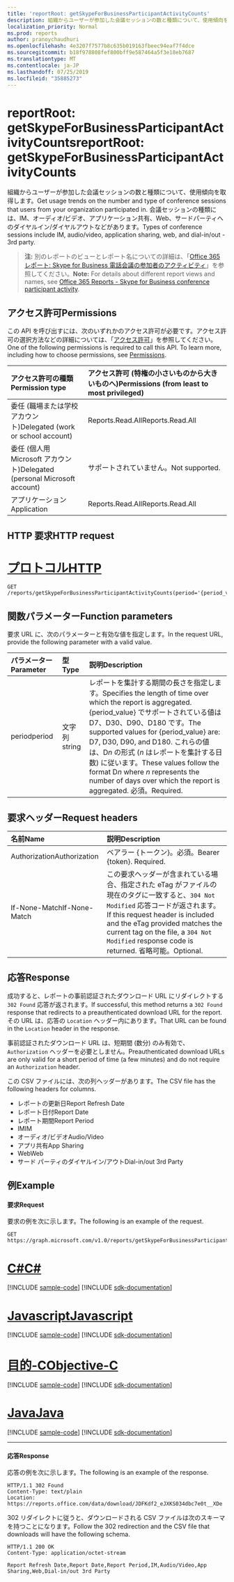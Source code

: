 ```yaml
---
title: 'reportRoot: getSkypeForBusinessParticipantActivityCounts'
description: 組織からユーザーが参加した会議セッションの数と種類について、使用傾向を取得します。 会議セッションの種類には、IM、オーディオ/ビデオ、アプリケーション共有、Web、サードパーティへのダイヤルイン/ダイヤルアウトなどがあります。
localization_priority: Normal
ms.prod: reports
author: pranoychaudhuri
ms.openlocfilehash: 4e3207f7577b8c635b019163fbeec94eaf7f4dce
ms.sourcegitcommit: b18f978808fef800bff9e587464a5f3e18eb7687
ms.translationtype: MT
ms.contentlocale: ja-JP
ms.lasthandoff: 07/25/2019
ms.locfileid: "35885273"
---
```

# <a name="reportroot-getskypeforbusinessparticipantactivitycounts"></a><span data-ttu-id="7adc1-104">reportRoot: getSkypeForBusinessParticipantActivityCounts</span><span class="sxs-lookup"><span data-stu-id="7adc1-104">reportRoot: getSkypeForBusinessParticipantActivityCounts</span></span>

<span data-ttu-id="7adc1-105">組織からユーザーが参加した会議セッションの数と種類について、使用傾向を取得します。</span><span class="sxs-lookup"><span data-stu-id="7adc1-105">Get usage trends on the number and type of conference sessions that users from your organization participated in.</span></span> <span data-ttu-id="7adc1-106">会議セッションの種類には、IM、オーディオ/ビデオ、アプリケーション共有、Web、サードパーティへのダイヤルイン/ダイヤルアウトなどがあります。</span><span class="sxs-lookup"><span data-stu-id="7adc1-106">Types of conference sessions include IM, audio/video, application sharing, web, and dial-in/out - 3rd party.</span></span>

> <span data-ttu-id="7adc1-107">**注:** 別のレポートのビューとレポート名についての詳細は、「[Office 365 レポート: Skype for Business 電話会議の参加者のアクティビティ](https://support.office.com/client/Skype-for-Business-Online-conference-participant-activity-c3c89995-65dd-4715-9e38-bb244c742c6b)」を参照してください。</span><span class="sxs-lookup"><span data-stu-id="7adc1-107">**Note:** For details about different report views and names, see [Office 365 Reports - Skype for Business conference participant activity](https://support.office.com/client/Skype-for-Business-Online-conference-participant-activity-c3c89995-65dd-4715-9e38-bb244c742c6b).</span></span>

## <a name="permissions"></a><span data-ttu-id="7adc1-108">アクセス許可</span><span class="sxs-lookup"><span data-stu-id="7adc1-108">Permissions</span></span>

<span data-ttu-id="7adc1-p103">この API を呼び出すには、次のいずれかのアクセス許可が必要です。アクセス許可の選択方法などの詳細については、「[アクセス許可](/graph/permissions-reference)」を参照してください。</span><span class="sxs-lookup"><span data-stu-id="7adc1-p103">One of the following permissions is required to call this API. To learn more, including how to choose permissions, see [Permissions](/graph/permissions-reference).</span></span>

| <span data-ttu-id="7adc1-111">アクセス許可の種類</span><span class="sxs-lookup"><span data-stu-id="7adc1-111">Permission type</span></span>                        | <span data-ttu-id="7adc1-112">アクセス許可 (特権の小さいものから大きいものへ)</span><span class="sxs-lookup"><span data-stu-id="7adc1-112">Permissions (from least to most privileged)</span></span> |
| :------------------------------------- | :--------------------------------------- |
| <span data-ttu-id="7adc1-113">委任 (職場または学校アカウント)</span><span class="sxs-lookup"><span data-stu-id="7adc1-113">Delegated (work or school account)</span></span>     | <span data-ttu-id="7adc1-114">Reports.Read.All</span><span class="sxs-lookup"><span data-stu-id="7adc1-114">Reports.Read.All</span></span>                         |
| <span data-ttu-id="7adc1-115">委任 (個人用 Microsoft アカウント)</span><span class="sxs-lookup"><span data-stu-id="7adc1-115">Delegated (personal Microsoft account)</span></span> | <span data-ttu-id="7adc1-116">サポートされていません。</span><span class="sxs-lookup"><span data-stu-id="7adc1-116">Not supported.</span></span>                           |
| <span data-ttu-id="7adc1-117">アプリケーション</span><span class="sxs-lookup"><span data-stu-id="7adc1-117">Application</span></span>                            | <span data-ttu-id="7adc1-118">Reports.Read.All</span><span class="sxs-lookup"><span data-stu-id="7adc1-118">Reports.Read.All</span></span>                         |

## <a name="http-request"></a><span data-ttu-id="7adc1-119">HTTP 要求</span><span class="sxs-lookup"><span data-stu-id="7adc1-119">HTTP request</span></span>


# <a name="httptabhttp"></a>[<span data-ttu-id="7adc1-120">プロトコル</span><span class="sxs-lookup"><span data-stu-id="7adc1-120">HTTP</span></span>](#tab/http)
<!-- { "blockType": "ignored" } --> 

```http
GET /reports/getSkypeForBusinessParticipantActivityCounts(period='{period_value}')
```

## <a name="function-parameters"></a><span data-ttu-id="7adc1-121">関数パラメーター</span><span class="sxs-lookup"><span data-stu-id="7adc1-121">Function parameters</span></span>

<span data-ttu-id="7adc1-122">要求 URL に、次のパラメーターと有効な値を指定します。</span><span class="sxs-lookup"><span data-stu-id="7adc1-122">In the request URL, provide the following parameter with a valid value.</span></span>

| <span data-ttu-id="7adc1-123">パラメーター</span><span class="sxs-lookup"><span data-stu-id="7adc1-123">Parameter</span></span> | <span data-ttu-id="7adc1-124">型</span><span class="sxs-lookup"><span data-stu-id="7adc1-124">Type</span></span>   | <span data-ttu-id="7adc1-125">説明</span><span class="sxs-lookup"><span data-stu-id="7adc1-125">Description</span></span>                              |
| :-------- | :----- | :--------------------------------------- |
| <span data-ttu-id="7adc1-126">period</span><span class="sxs-lookup"><span data-stu-id="7adc1-126">period</span></span>    | <span data-ttu-id="7adc1-127">文字列</span><span class="sxs-lookup"><span data-stu-id="7adc1-127">string</span></span> | <span data-ttu-id="7adc1-128">レポートを集計する期間の長さを指定します。</span><span class="sxs-lookup"><span data-stu-id="7adc1-128">Specifies the length of time over which the report is aggregated.</span></span> <span data-ttu-id="7adc1-129">{period_value} でサポートされている値は D7、D30、D90、D180 です。</span><span class="sxs-lookup"><span data-stu-id="7adc1-129">The supported values for {period_value} are: D7, D30, D90, and D180.</span></span> <span data-ttu-id="7adc1-130">これらの値は、D*n* の形式 (*n* はレポートを集計する日数) に従います。</span><span class="sxs-lookup"><span data-stu-id="7adc1-130">These values follow the format D*n* where *n* represents the number of days over which the report is aggregated.</span></span> <span data-ttu-id="7adc1-131">必須。</span><span class="sxs-lookup"><span data-stu-id="7adc1-131">Required.</span></span> |

## <a name="request-headers"></a><span data-ttu-id="7adc1-132">要求ヘッダー</span><span class="sxs-lookup"><span data-stu-id="7adc1-132">Request headers</span></span>

| <span data-ttu-id="7adc1-133">名前</span><span class="sxs-lookup"><span data-stu-id="7adc1-133">Name</span></span>          | <span data-ttu-id="7adc1-134">説明</span><span class="sxs-lookup"><span data-stu-id="7adc1-134">Description</span></span>                              |
| :------------ | :--------------------------------------- |
| <span data-ttu-id="7adc1-135">Authorization</span><span class="sxs-lookup"><span data-stu-id="7adc1-135">Authorization</span></span> | <span data-ttu-id="7adc1-p105">ベアラー {トークン}。必須。</span><span class="sxs-lookup"><span data-stu-id="7adc1-p105">Bearer {token}. Required.</span></span>                |
| <span data-ttu-id="7adc1-138">If-None-Match</span><span class="sxs-lookup"><span data-stu-id="7adc1-138">If-None-Match</span></span> | <span data-ttu-id="7adc1-139">この要求ヘッダーが含まれている場合、指定された eTag がファイルの現在のタグに一致すると、`304 Not Modified` 応答コードが返されます。</span><span class="sxs-lookup"><span data-stu-id="7adc1-139">If this request header is included and the eTag provided matches the current tag on the file, a `304 Not Modified` response code is returned.</span></span> <span data-ttu-id="7adc1-140">省略可能。</span><span class="sxs-lookup"><span data-stu-id="7adc1-140">Optional.</span></span> |

## <a name="response"></a><span data-ttu-id="7adc1-141">応答</span><span class="sxs-lookup"><span data-stu-id="7adc1-141">Response</span></span>

<span data-ttu-id="7adc1-142">成功すると、レポートの事前認証されたダウンロード URL にリダイレクトする `302 Found` 応答が返されます。</span><span class="sxs-lookup"><span data-stu-id="7adc1-142">If successful, this method returns a `302 Found` response that redirects to a preauthenticated download URL for the report.</span></span> <span data-ttu-id="7adc1-143">その URL は、応答の `Location` ヘッダー内にあります。</span><span class="sxs-lookup"><span data-stu-id="7adc1-143">That URL can be found in the `Location` header in the response.</span></span>

<span data-ttu-id="7adc1-144">事前認証されたダウンロード URL は、短期間 (数分) のみ有効で、`Authorization` ヘッダーを必要としません。</span><span class="sxs-lookup"><span data-stu-id="7adc1-144">Preauthenticated download URLs are only valid for a short period of time (a few minutes) and do not require an `Authorization` header.</span></span>

<span data-ttu-id="7adc1-145">この CSV ファイルには、次の列ヘッダーがあります。</span><span class="sxs-lookup"><span data-stu-id="7adc1-145">The CSV file has the following headers for columns.</span></span>

- <span data-ttu-id="7adc1-146">レポートの更新日</span><span class="sxs-lookup"><span data-stu-id="7adc1-146">Report Refresh Date</span></span>
- <span data-ttu-id="7adc1-147">レポート日付</span><span class="sxs-lookup"><span data-stu-id="7adc1-147">Report Date</span></span>
- <span data-ttu-id="7adc1-148">レポート期間</span><span class="sxs-lookup"><span data-stu-id="7adc1-148">Report Period</span></span>
- <span data-ttu-id="7adc1-149">IM</span><span class="sxs-lookup"><span data-stu-id="7adc1-149">IM</span></span>
- <span data-ttu-id="7adc1-150">オーディオ/ビデオ</span><span class="sxs-lookup"><span data-stu-id="7adc1-150">Audio/Video</span></span>
- <span data-ttu-id="7adc1-151">アプリ共有</span><span class="sxs-lookup"><span data-stu-id="7adc1-151">App Sharing</span></span>
- <span data-ttu-id="7adc1-152">Web</span><span class="sxs-lookup"><span data-stu-id="7adc1-152">Web</span></span>
- <span data-ttu-id="7adc1-153">サード パーティのダイヤルイン/アウト</span><span class="sxs-lookup"><span data-stu-id="7adc1-153">Dial-in/out 3rd Party</span></span>

## <a name="example"></a><span data-ttu-id="7adc1-154">例</span><span class="sxs-lookup"><span data-stu-id="7adc1-154">Example</span></span>

#### <a name="request"></a><span data-ttu-id="7adc1-155">要求</span><span class="sxs-lookup"><span data-stu-id="7adc1-155">Request</span></span>

<span data-ttu-id="7adc1-156">要求の例を次に示します。</span><span class="sxs-lookup"><span data-stu-id="7adc1-156">The following is an example of the request.</span></span>

<!--{
  "blockType": "request",
  "isComposable": true,
  "name": "reportroot_getskypeforbusinessparticipantactivitycounts"
}-->

```http
GET https://graph.microsoft.com/v1.0/reports/getSkypeForBusinessParticipantActivityCounts(period='D7')
```
# <a name="ctabcsharp"></a>[<span data-ttu-id="7adc1-157">C#</span><span class="sxs-lookup"><span data-stu-id="7adc1-157">C#</span></span>](#tab/csharp)
[!INCLUDE [sample-code](../includes/snippets/csharp/reportroot-getskypeforbusinessparticipantactivitycounts-csharp-snippets.md)]
[!INCLUDE [sdk-documentation](../includes/snippets/snippets-sdk-documentation-link.md)]

# <a name="javascripttabjavascript"></a>[<span data-ttu-id="7adc1-158">Javascript</span><span class="sxs-lookup"><span data-stu-id="7adc1-158">Javascript</span></span>](#tab/javascript)
[!INCLUDE [sample-code](../includes/snippets/javascript/reportroot-getskypeforbusinessparticipantactivitycounts-javascript-snippets.md)]
[!INCLUDE [sdk-documentation](../includes/snippets/snippets-sdk-documentation-link.md)]

# <a name="objective-ctabobjc"></a>[<span data-ttu-id="7adc1-159">目的-C</span><span class="sxs-lookup"><span data-stu-id="7adc1-159">Objective-C</span></span>](#tab/objc)
[!INCLUDE [sample-code](../includes/snippets/objc/reportroot-getskypeforbusinessparticipantactivitycounts-objc-snippets.md)]
[!INCLUDE [sdk-documentation](../includes/snippets/snippets-sdk-documentation-link.md)]

# <a name="javatabjava"></a>[<span data-ttu-id="7adc1-160">Java</span><span class="sxs-lookup"><span data-stu-id="7adc1-160">Java</span></span>](#tab/java)
[!INCLUDE [sample-code](../includes/snippets/java/reportroot-getskypeforbusinessparticipantactivitycounts-java-snippets.md)]
[!INCLUDE [sdk-documentation](../includes/snippets/snippets-sdk-documentation-link.md)]

---


#### <a name="response"></a><span data-ttu-id="7adc1-161">応答</span><span class="sxs-lookup"><span data-stu-id="7adc1-161">Response</span></span>

<span data-ttu-id="7adc1-162">応答の例を次に示します。</span><span class="sxs-lookup"><span data-stu-id="7adc1-162">The following is an example of the response.</span></span>

<!-- {
  "blockType": "response",
  "truncated": true,
  "@odata.type": "microsoft.graph.report"
} -->

```http
HTTP/1.1 302 Found
Content-Type: text/plain
Location: https://reports.office.com/data/download/JDFKdf2_eJXKS034dbc7e0t__XDe
```

<span data-ttu-id="7adc1-163">302 リダイレクトに従うと、ダウンロードされる CSV ファイルは次のスキーマを持つことになります。</span><span class="sxs-lookup"><span data-stu-id="7adc1-163">Follow the 302 redirection and the CSV file that downloads will have the following schema.</span></span>

<!-- { "blockType": "ignored" } --> 

```http
HTTP/1.1 200 OK
Content-Type: application/octet-stream

Report Refresh Date,Report Date,Report Period,IM,Audio/Video,App Sharing,Web,Dial-in/out 3rd Party
```
<!-- uuid: 8fcb5dbc-d5aa-4681-8e31-b001d5168d79 
2015-10-25 14:57:30 UTC -->
<!-- {
  "type": "#page.annotation",
  "description": "Example",
  "keywords": "",
  "section": "documentation",
  "tocPath": "",
  "suppressions": [
  ]
}-->
